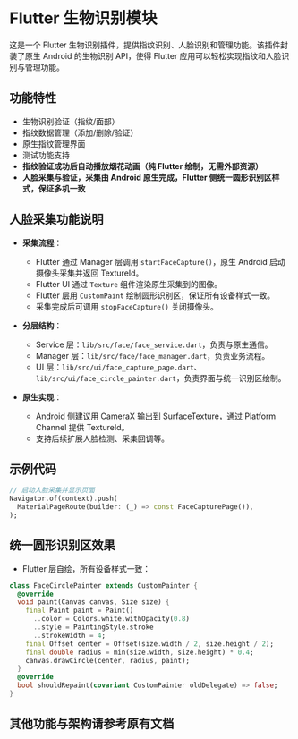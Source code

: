 # Flutter 生物识别模块

这是一个 Flutter 生物识别插件，提供指纹识别、人脸识别和管理功能。该插件封装了原生 Android 的生物识别 API，使得 Flutter 应用可以轻松实现指纹和人脸识别与管理功能。

## 功能特性

- 生物识别验证（指纹/面部）
- 指纹数据管理（添加/删除/验证）
- 原生指纹管理界面
- 测试功能支持
- **指纹验证成功后自动播放烟花动画（纯 Flutter 绘制，无需外部资源）**
- **人脸采集与验证，采集由 Android 原生完成，Flutter 侧统一圆形识别区样式，保证多机一致**

## 人脸采集功能说明

- **采集流程**：
  - Flutter 通过 Manager 层调用 `startFaceCapture()`，原生 Android 启动摄像头采集并返回 TextureId。
  - Flutter UI 通过 `Texture` 组件渲染原生采集到的图像。
  - Flutter 层用 `CustomPaint` 绘制圆形识别区，保证所有设备样式一致。
  - 采集完成后可调用 `stopFaceCapture()` 关闭摄像头。

- **分层结构**：
  - Service 层：`lib/src/face/face_service.dart`，负责与原生通信。
  - Manager 层：`lib/src/face/face_manager.dart`，负责业务流程。
  - UI 层：`lib/src/ui/face_capture_page.dart`、`lib/src/ui/face_circle_painter.dart`，负责界面与统一识别区绘制。

- **原生实现**：
  - Android 侧建议用 CameraX 输出到 SurfaceTexture，通过 Platform Channel 提供 TextureId。
  - 支持后续扩展人脸检测、采集回调等。

## 示例代码

```dart
// 启动人脸采集并显示页面
Navigator.of(context).push(
  MaterialPageRoute(builder: (_) => const FaceCapturePage()),
);
```

## 统一圆形识别区效果

- Flutter 层自绘，所有设备样式一致：

```dart
class FaceCirclePainter extends CustomPainter {
  @override
  void paint(Canvas canvas, Size size) {
    final Paint paint = Paint()
      ..color = Colors.white.withOpacity(0.8)
      ..style = PaintingStyle.stroke
      ..strokeWidth = 4;
    final Offset center = Offset(size.width / 2, size.height / 2);
    final double radius = min(size.width, size.height) * 0.4;
    canvas.drawCircle(center, radius, paint);
  }
  @override
  bool shouldRepaint(covariant CustomPainter oldDelegate) => false;
}
```

## 其他功能与架构请参考原有文档

